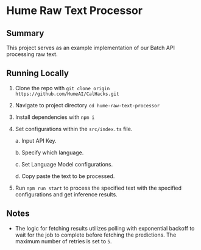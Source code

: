 # Hume Raw Text Processor

## Summary

This project serves as an example implementation of our Batch API processing raw text.

## Running Locally

1. Clone the repo with `git clone origin https://github.com/HumeAI/CalHacks.git`

2. Navigate to project directory `cd hume-raw-text-processor`

3. Install dependencies with `npm i`

4. Set configurations within the `src/index.ts` file.

   a. Input API Key.

   b. Specify which language.

   c. Set Language Model configurations.

   d. Copy paste the text to be processed.

5. Run `npm run start` to process the specified text with the specified configurations and get inference results.

## Notes

- The logic for fetching results utilizes polling with exponential backoff to wait for the job to complete before fetching the predictions. The maximum number of retries is set to `5`.
